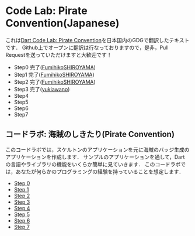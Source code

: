Code Lab: Pirate Convention(Japanese)
==========

これは[Dart Code Lab: Pirate Convention](https://www.dartlang.org/codelabs/darrrt/)を日本国内のGDGで翻訳したテキストです．
Github上でオープンに翻訳は行なっておりますので，是非，Pull Requestを送っていただけますと大歓迎です！

* Step0 完了([FumihikoSHIROYAMA](https://github.com/FumihikoSHIROYAMA))
* Step1 完了([FumihikoSHIROYAMA](https://github.com/FumihikoSHIROYAMA))
* Step2 完了([FumihikoSHIROYAMA](https://github.com/FumihikoSHIROYAMA))
* Step3 完了([yukiawano](https://github.com/yukiawano))
* Step4 
* Step5
* Step6
* Step7

コードラボ: 海賊のしきたり(Pirate Convention)
----------

このコードラボでは，スケルトンのアプリケーションを元に海賊のバッジ生成のアプリケーションを作成します．
サンプルのアプリケーションを通して，Dartの言語やライブラリの機能をいくらか簡単に見ていきます．
このコードラボでは，あなたが何らかのプログラミングの経験を持っていることを想定します．

* [Step 0](step0/step0.md)
* [Step 1](step1/step1.md)
* [Step 2](step2/step2.md)
* [Step 3](step3/step3.md)
* [Step 4](step4/step4.md)
* [Step 5](step5/step5.md)
* [Step 6](step6/step6.md)
* [Step 7](step7/step7.md)
